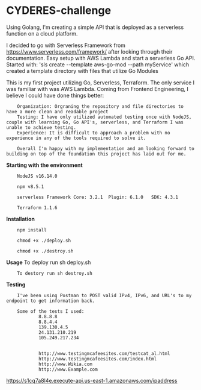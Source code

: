 # CYDERES-challenge
Using Golang, I'm creating a simple API that is deployed as a serverless function on a cloud platform.


I decided to go with Serverless Framework from https://www.serverless.com/framework/ after looking through their documentation. Easy setup with AWS Lambda and start a serverless 
Go API. 
Started with: 'sls create --template aws-go-mod --path myService' which created a template directory with files that utilize Go Modules 

This is my first project utilizing Go, Serverless, Terraform. The only service I was familiar with was AWS Lambda. Coming from Frontend Engineering, I believe I could have done things better:

        Organization: Orgraning the repository and file directories to have a more clean and readable project
        Testing: I have only utilized automated testing once with NodeJS, couple with learning Go, Go API's, serverless, and Terraform I was unable to achieve testing. 
        Experience: It is difficult to approach a problem with no experience in any of the tools required to solve it. 

        Overall I'm happy with my implementation and am looking forward to building on top of the foundation this project has laid out for me.

**Starting with the environment**

        NodeJS v16.14.0

        npm v8.5.1   

        serverless Framework Core: 3.2.1  Plugin: 6.1.0   SDK: 4.3.1

        Terraform 1.1.6
        
 **Installation**
 
        npm install

        chmod +x ./deploy.sh

        chmod +x ./destroy.sh

**Usage**
        To deploy run sh deploy.sh

        To destory run sh destroy.sh

**Testing**
        
        I've been using Postman to POST valid IPv4, IPv6, and URL's to my endpoint to get information back. 

        Some of the tests I used:
                8.8.8.8
                8.8.4.4
                139.130.4.5
                24.131.210.219
                105.249.217.234


                http://www.testingmcafeesites.com/testcat_al.html
                http://www.testingmcafeesites.com/index.html
                http://www.Wikia.com
                http://www.Example.com




https://s1cq7a8l4e.execute-api.us-east-1.amazonaws.com/ipaddress